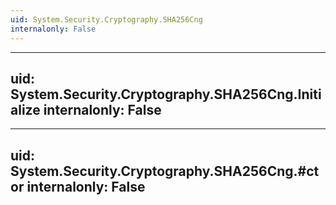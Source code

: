 ```yaml
---
uid: System.Security.Cryptography.SHA256Cng
internalonly: False
---
```


---
uid: System.Security.Cryptography.SHA256Cng.Initialize
internalonly: False
---

---
uid: System.Security.Cryptography.SHA256Cng.#ctor
internalonly: False
---
